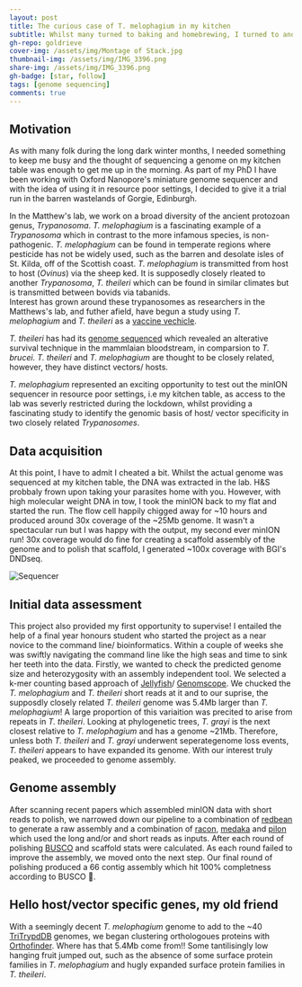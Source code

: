 ```yaml
---
layout: post
title: The curious case of T. melophagium in my kitchen
subtitle: Whilst many turned to baking and homebrewing, I turned to another single celled Eukaryote to keep me entertained.
gh-repo: goldrieve
cover-img: /assets/img/Montage of Stack.jpg
thumbnail-img: /assets/img/IMG_3396.png
share-img: /assets/img/IMG_3396.png
gh-badge: [star, follow]
tags: [genome sequencing]
comments: true
---
```


## Motivation

As with many folk during the long dark winter months, I needed something to keep me busy and the thought of sequencing a genome on my kitchen table was enough to get me up in the morning. As part of my PhD I have been working with Oxford Nanopore's miniature genome sequencer and with the idea of using it in resource poor settings, I decided to give it a trial run in the barren wastelands of Gorgie, Edinburgh.  

In the Matthew's lab, we work on a broad diversity of the ancient protozoan genus, _Trypanosoma_. _T. melophagium_ is a fascinating example of a _Trypanosoma_ which in contrast to the more infamous species, is non-pathogenic. _T. melophagium_ can be found in temperate regions where pesticide has not be widely used, such as the barren and desolate isles of St. Kilda, off of the Scottish coast. _T. melophagium_ is transmitted from host to host (_Ovinus_) via the sheep ked. It is supposedly closely rleated to another _Trypanosoma_, _T. theileri_ which can be found in similar climates but is transmitted between bovids via tabanids.  
Interest has grown around these trypanosomes as researchers in the Matthews's lab, and futher afield, have begun a study using _T. melophagium_ and _T. theileri_ as a [vaccine vechicle](https://roslintech.com/roslin-technologies-building-breakthrough-vaccine-vehicle-for-sheep-and-goats-using-trypanosomes/).  

_T. theileri_ has had its [genome sequenced](https://www.ncbi.nlm.nih.gov/pmc/articles/PMC5737535/) which revealed an alterative survival technique in the mammlaian bloodstream, in comparsion to _T. brucei_. _T. theileri_ and _T. melophagium_ are thought to be closely related, however, they have distinct vectors/ hosts.  

_T. melophagium_ represented an exciting opportunity to test out the minION sequencer in resource poor settings, i.e my kitchen table, as access to the lab was severly restricted during the lockdown, whilst providing a fascinating study to identify the genomic basis of host/ vector specificity in two closely related _Trypanosomes_.  

## Data acquisition

At this point, I have to admit I cheated a bit. Whilst the actual genome was sequenced at my kitchen table, the DNA was extracted in the lab. H&S probbaly frown upon taking your parasites home with you. However, with high molecular weight DNA in tow, I took the minION back to my flat and started the run. The flow cell happily chigged away for ~10 hours and produced around 30x coverage of the ~25Mb genome. It wasn't a spectacular run but I was happy with the output, my second ever minION run! 30x coverage would do fine for creating a scaffold assembly of the genome and to polish that scaffold, I generated ~100x coverage with BGI's DNDseq.

![Sequencer](/assets/img/IMG_3396.png)

## Initial data assessment

This project also provided my first opportunity to supervise! I entailed the help of a final year honours student who started the project as a near novice to the command line/ bioinformatics. Within a couple of weeks she was swiftly navigating the command line like the high seas and time to sink her teeth into the data. Firstly, we wanted to check the predicted genome size and heterozygosity with an assembly independent tool. We selected a k-mer counting based approach of [Jellyfish](https://github.com/gmarcais/Jellyfish)/ [Genomscope](http://qb.cshl.edu/genomescope/). We chucked the _T. melophagium_ and _T. theileri_ short reads at it and to our suprise, the supposdly closely related _T. theileri_ genome was 5.4Mb larger than _T. melophagium_! A large proportion of this variaition was precited to arise from repeats in _T. theileri_. Looking at phylogenetic trees, _T. grayi_ is the next closest relative to _T. melophagium_ and has a genome ~21Mb. Therefore, unless both _T. theileri_ and _T. grayi_ underwent seperategenome loss events, _T. theileri_ appears to have expanded its genome. With our interest truly peaked, we proceeded to genome assembly.  

## Genome assembly

After scanning recent papers which assembled minION data with short reads to polish, we narrowed down our pipeline to a combination of [redbean](https://github.com/ruanjue/wtdbg2) to generate a raw assembly and a combination of [racon](https://github.com/isovic/racon), [medaka](https://github.com/nanoporetech/medaka) and [pilon](https://github.com/broadinstitute/pilon) which used the long and/or and short reads as inputs. After each round of polishing [BUSCO](https://busco.ezlab.org/busco_userguide.html) and scaffold stats were calculated. As each round failed to improve the assembly, we moved onto the next step. Our final round of polishing produced a 66 contig assembly which hit 100% completness according to BUSCO 🎉. 

## Hello host/vector specific genes, my old friend

With a seemingly decent _T. melophagium_ genome to add to the ~40 [TriTrypdDB](https://tritrypdb.org/tritrypdb/app) genomes, we began clustering orthologoues proteins with [Orthofinder](https://github.com/davidemms/OrthoFinder). Where has that 5.4Mb come from!! Some tantilisingly low hanging fruit jumped out, such as the absence of some surface protein families in _T. melophagium_ and hugly expanded surface protein families in _T. theileri_. 

